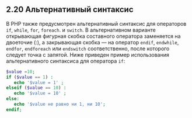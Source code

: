 ## 2.20 Альтернативный синтаксис
В PHP также предусмотрен альтернативный синтаксис для операторов `if`,
`while`, `for`, `foreach`. и `switch`. В альтернативном варианте открывающая фигурная скобка составного оператора заменяется на двоеточие (:), а закрывающая скобка — на оператор `endif`, `endwhile`, `endfor`, `endforeach` или `endswitch` соответственно, после которого следует точка с запятой. Ниже приведен пример использования альтернативного синтаксиса для оператора `if`:

```php
$value =10;
if ($value == 1) :
   echo '$value = 1' ;
elseif ($value == 10) :
   echo '$value = 10' ;
else:
   echo '$value не равно ни 1, ни 10';
endif;
```
